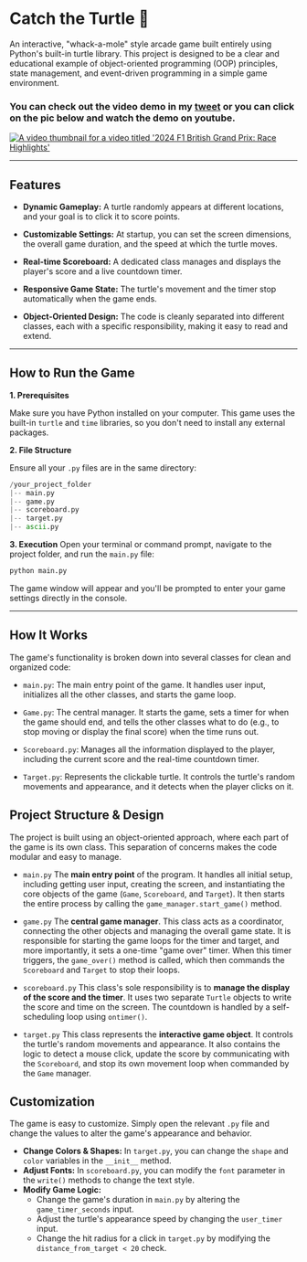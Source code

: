 # Catch the Turtle 🐢

An interactive, "whack-a-mole" style arcade game built entirely using Python's built-in turtle library. This project is designed to be a clear and educational example of object-oriented programming (OOP) principles, state management, and event-driven programming in a simple game environment.


### You can check out the video demo in my [tweet](https://x.com/nazanin_ashrafi/status/1960447274686820423) or you can click on the pic below and watch the demo on youtube.

[![A video thumbnail for a video titled '2024 F1 British Grand Prix: Race Highlights'](https://github.com/user-attachments/assets/58d0e6e6-1cce-4680-bdaa-2c92b2e1f350)](https://www.youtube.com/watch?v=0xpLjfTc8iU)



<hr>



## Features

* **Dynamic Gameplay:** A turtle randomly appears at different locations, and your goal is to click it to score points.

* **Customizable Settings:** At startup, you can set the screen dimensions, the overall game duration, and the speed at which the turtle moves.

* **Real-time Scoreboard:** A dedicated class manages and displays the player's score and a live countdown timer.

* **Responsive Game State:** The turtle's movement and the timer stop automatically when the game ends.

* **Object-Oriented Design:** The code is cleanly separated into different classes, each with a specific responsibility, making it easy to read and extend.


---

## How to Run the Game

**1. Prerequisites**

Make sure you have Python installed on your computer. This game uses the built-in `turtle` and `time` libraries, so you don't need to install any external packages.

**2. File Structure**

Ensure all your `.py` files are in the same directory:
```python
/your_project_folder
|-- main.py
|-- game.py
|-- scoreboard.py
|-- target.py
|-- ascii.py  
```

**3. Execution**
Open your terminal or command prompt, navigate to the project folder, and run the `main.py` file:
```python
python main.py
```

The game window will appear and you'll be prompted to enter your game settings directly in the console.

<hr>

## How It Works
The game's functionality is broken down into several classes for clean and organized code:

* `main.py`: The main entry point of the game. It handles user input, initializes all the other classes, and starts the game loop.

* `Game.py`: The central manager. It starts the game, sets a timer for when the game should end, and tells the other classes what to do (e.g., to stop moving or display the final score) when the time runs out.

* `Scoreboard.py`: Manages all the information displayed to the player, including the current score and the real-time countdown timer.

* `Target.py`: Represents the clickable turtle. It controls the turtle's random movements and appearance, and it detects when the player clicks on it.

## Project Structure & Design
The project is built using an object-oriented approach, where each part of the game is its own class. This separation of concerns makes the code modular and easy to manage.

* `main.py`
The **main entry point** of the program. It handles all initial setup, including getting user input, creating the screen, and instantiating the core objects of the game (`Game`, `Scoreboard`, and `Target`). It then starts the entire process by calling the `game_manager.start_game()` method.

* `game.py`
The **central game manager**. This class acts as a coordinator, connecting the other objects and managing the overall game state. It is responsible for starting the game loops for the timer and target, and more importantly, it sets a one-time "game over" timer. When this timer triggers, the `game_over()` method is called, which then commands the `Scoreboard` and `Target` to stop their loops.

* `scoreboard.py`
This class's sole responsibility is to **manage the display of the score and the timer**. It uses two separate `Turtle` objects to write the score and time on the screen. The countdown is handled by a self-scheduling loop using `ontimer()`.

* `target.py`
This class represents the **interactive game object**. It controls the turtle's random movements and appearance. It also contains the logic to detect a mouse click, update the score by communicating with the `Scoreboard`, and stop its own movement loop when commanded by the `Game` manager.


## Customization

The game is easy to customize. Simply open the relevant `.py` file and change the values to alter the game's appearance and behavior.

* **Change Colors & Shapes:** In `target.py`, you can change the `shape` and `color` variables in the `__init__` method.
* **Adjust Fonts:** In `scoreboard.py`, you can modify the `font` parameter in the `write()` methods to change the text style.
* **Modify Game Logic:**
    * Change the game's duration in `main.py` by altering the `game_timer_seconds` input.
    * Adjust the turtle's appearance speed by changing the `user_timer` input.
    * Change the hit radius for a click in `target.py` by modifying the `distance_from_target < 20` check.


